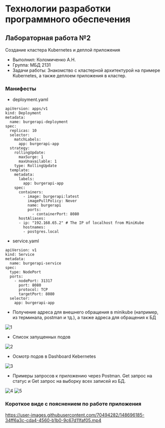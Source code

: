 # Технологии разработки программного обеспечения <br>
## Лабораторная работа №2
Cоздание кластера Kubernetes и деплой приложения
- Выполнил: Коломиченко А.Н.
- Группа: МБД 2131
- Задачи работы: Знакомство с кластерной архитектурой на примере Kubernetes, а также деплоем приложения в кластер.

### Манифесты
- deployment.yaml
```    
apiVersion: apps/v1
kind: Deployment
metadata:
  name: burgerapi-deployment
spec:
  replicas: 10
  selector:
    matchLabels:
      app: burgerapi-app
  strategy:
    rollingUpdate:
      maxSurge: 1
      maxUnavailable: 1
    type: RollingUpdate
  template:
    metadata:
      labels:
        app: burgerapi-app
    spec:
      containers:
        - image: burgerapi:latest
          imagePullPolicy: Never 
          name: burgerapi
          ports:
            - containerPort: 8080
      hostAliases:
      - ip: "192.168.65.2" # The IP of localhost from MiniKube
        hostnames:
        - postgres.local
```
- service.yaml
```
apiVersion: v1
kind: Service
metadata:
  name: burgerapi-service
spec:
  type: NodePort
  ports:
    - nodePort: 31317
      port: 8080
      protocol: TCP
      targetPort: 8080
  selector:
    app: burgerapi-app
```
- Получение адреса для внешнего обращения в minikube (например, из терминала, postman и тд.), а также адреса для обращения к БД

![1](https://user-images.githubusercontent.com/70494282/148702818-bc552a9c-af98-42b3-9e08-0e6d79e5b101.png)

- Список запущенных подов

![2](https://user-images.githubusercontent.com/70494282/148702865-4f33b22f-5760-4c7c-a1e9-65c446d1f008.png)

- Осмотр подов в Dashboard Kebernetes

![3](https://user-images.githubusercontent.com/70494282/148703008-5d60a4cb-ac53-4f01-9a85-d807d97af51a.png)

- Примеры запросов к приложению через Postman. Get запрос на статус и Get запрос на выборку всех записей из БД.

![4](https://user-images.githubusercontent.com/70494282/148703030-efed7a94-d390-4235-b866-102984f311d4.png)
![5](https://user-images.githubusercontent.com/70494282/148703046-2742f004-e78f-4d99-a046-1bc46c762f72.png)


### Короткое виде с пояснением по работе приложения

https://user-images.githubusercontent.com/70494282/148696185-34ff6a3c-cda4-4560-b1b0-9c67d11faf05.mp4


